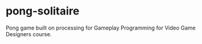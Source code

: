 # pong-solitaire
Pong game built on processing for Gameplay Programming for Video Game Designers course.
